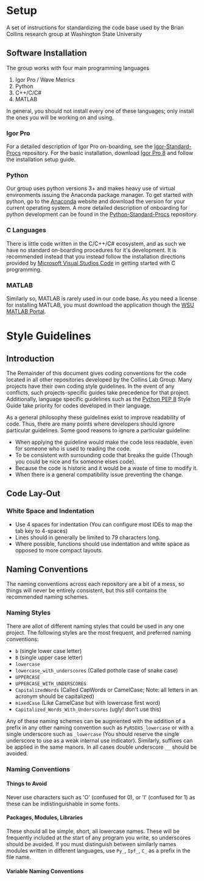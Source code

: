 # Setup
A set of instructions for standardizing the code base used by the Brian Collins research group at Washington State University

## Software Installation
The group works with four main programming languages 
1. Igor Pro / Wave Metrics 
2. Python
3. C++/C/C#
4. MATLAB

In general, you should not install every one of these languages; only install the ones you will be working on and using. 

### Igor Pro 
For a detailed description of Igor Pro on-boarding, see the [Igor-Standard-Procs](https://github.com/WSU-Carbon-Lab/Igor-Standard-Procs) repository. For the basic installation, download [Igor Pro 8](https://www.wavemetrics.com/downloads/current) and follow the installation setup guide. 

 
### Python
Our group uses python versions 3+ and makes heavy use of virtual environments issuing the Anaconda package manager. To get started with python, go to the [Anaconda](https://www.anaconda.com/) website and download the version for your current operating system. A more detailed description of onboarding for python development can be found in the [Python-Standard-Procs](https://github.com/WSU-Carbon-Lab/Python-Standard-Procs) repository. 


### C Languages
There is little code written in the C/C++/C# ecosystem, and as such we have no standard on-boarding procedures for it's development. It is recommended instead that you instead follow the installation directions provided by [Microsoft Visual Studios Code](https://code.visualstudio.com/docs/cpp/introvideos-cpp) in getting started with C programming. 


### MATLAB
Similarly so, MATLAB is rarely used in our code base. As you need a license for installing MATLAB, you must download the application though the [WSU MATLAB Portal](https://its.wsu.edu/software-site-licenses/).

# Style Guidelines
## Introduction
The Remainder of this document gives coding conventions for the code located in all other repositories developed by the Collins Lab Group. Many projects have their own coding style guidelines. In the event of any conflicts, such projects-specific guides take precedence for that project. Additionally, language specific guidelines such as the [Python PEP 8](https://peps.python.org/pep-0008/#introduction) Style Guide take priority for codes developed in their language. 

As a general philosophy these guidelines exist to improve readability of code. Thus, there are many points where developers should ignore particular guidelines. Some good reasons to ignore a particular guideline: 
- When applying the guideline would make the code less readable, even for someone who is used to reading the code. 
- To be consistent with surrounding code that breaks the guide (Though you could be nice and fix someone elses code).
- Because the code is historic and it would be a waste of time to modify it.
- When there is a general compatibility issue preventing the change. 

## Code Lay-Out
### White Space and Indentation
- Use 4 spaces for indentation (You can configure most IDEs to map the tab key to 4-spaces)
- Lines should in generally be limited to 79 characters long. 
- Where possible, functions should use indentation and white space as opposed to more compact layouts. 

## Naming Conventions
The naming conventions across each repository are a bit of a mess, so things will never be entirely consistent, but this still contains the recommended naming schemes. 
### Naming Styles
There are allot of different naming styles that could be used in any one project. The following styles are the most frequent, and preferred naming conventions:
- `b` (single lower case letter)
- `B` (single upper case letter)
- `lowercase` 
- `lowercase_with_underscores` (Called pothole case of snake case)
- `UPPERCASE`
- `UPPERCASE_WITH_UNDERSCORES`
- `CapitalizedWords` (Called CapWords or CamelCase; Note: all letters in an acronym should be capitalized)
- `mixedCase` (Like CamelCase but with lowercase first word)
- `Capitalized_Words_With_Underscores` (ugly! don't use this)

Any of these naming schemes can be augmented with the addition of a prefix in any other naming convention such as `PyRSOXS_lowercase` or with a single underscore such as `_lowercase` (You should reserve the single underscore to use as a weak internal use indicator). Similarly, suffixes can be applied in the same manors. In all cases double underscore `__` should be avoided.

### Naming Conventions
#### Things to Avoid
Never use characters such as 'O' (confused for 0), or 'l' (confused for 1) as these can be indistinguishable in some fonts. 

#### Packages, Modules, Libraries
These should all be simple, short, all lowercase names. These will be frequently included at the start of any program you write, so underscores should be avoided. If you must distinguish between similarly names modules written in different languages, use `Py_`, `Ipf_`, `C_` as a prefix in the file name. 

#### Variable Naming Conventions
